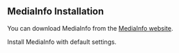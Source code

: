 ## MediaInfo Installation
You can download MediaInfo from the [MediaInfo website](http://mediainfo.sourceforge.net/en).

Install MediaInfo with default settings.
